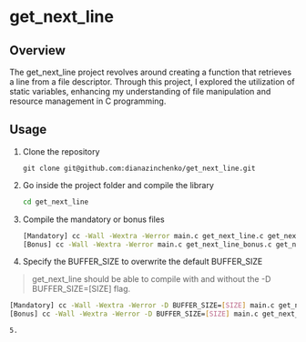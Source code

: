 # get_next_line
## Overview
The get_next_line project revolves around creating a function that retrieves a line from a file descriptor.
Through this project, I explored the utilization of static variables, enhancing my understanding of file manipulation and resource management in C programming.

## Usage
1. Clone the repository
   ```
   git clone git@github.com:dianazinchenko/get_next_line.git
   
2. Go inside the project folder and compile the library
   ```bash
   cd get_next_line
   
3. Compile the mandatory or bonus files
   ```bash
   [Mandatory] cc -Wall -Wextra -Werror main.c get_next_line.c get_next_line_utils.c
   [Bonus] cc -Wall -Wextra -Werror main.c get_next_line_bonus.c get_next_line_utils_bonus.c
   
4. Specify the BUFFER_SIZE to overwrite the default BUFFER_SIZE
> get_next_line should be able to compile with and without the -D BUFFER_SIZE=[SIZE] flag.</br>
   ```bash
   [Mandatory] cc -Wall -Wextra -Werror -D BUFFER_SIZE=[SIZE] main.c get_next_line.c get_next_line_utils.c
   [Bonus] cc -Wall -Wextra -Werror -D BUFFER_SIZE=[SIZE] main.c get_next_line_bonus.c get_next_line_utils_bonus.c

5.
